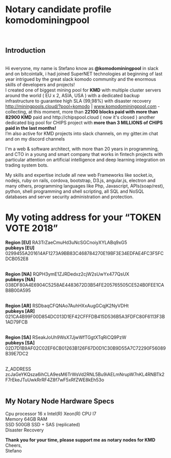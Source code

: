<h1>Notary candidate profile komodominingpool</h1>
<br>
 <h2> Introduction</h2>
<br>
Hi everyone, my name is Stefano know as <strong>@komodominingpool</strong> in slack and on bitcointalk, i had joined SuperNET technologies at beginning of last year intrigued by the great slack komodo community and the enormous skills of developers and projects!<br>
  I created one of biggest mining pool for <strong>KMD</strong> with multiple cluster servers around the world ( EU x 2, ASIA, USA ) with a dedicated backup infrastructure to guarantee high SLA (99,98%) with disaster recovery <a href="http://miningpools.cloud/?pool=komodo">http://miningpools.cloud/?pool=komodo</a> | <a href="http://www.komodominingpool.com">www.komodominingpool.com</a> -  collecting, at this moment, more than <strong>22100 blocks paid with more than 82900 KMD</strong> paid and http://chipspool.cloud ( now it's closed ) another dedicated big pool for CHIPS project with <strong>more than 3 MILLIONS of CHIPS paid in the last months!</strong><br>
I’m also active for KMD projects into slack channels, on my gitter.im chat and on my discord channels
<p>I'm a web &amp; software architect, with more than 20 years in programming, and CTO in a young and smart company that works in fintech projects with particular attention on artificial intelligence  and deep learning integration on trading system bots.</p>
<p>My skills and expertise include all new web Frameworks like socket.io, nodejs, ruby on rails, cordova, bootstrap, D3.js, angular.js, electron and many others, programming languages like Php, Javascript, APIs(soap/rest), python, shell programming and shell scripting, all SQL and NoSQL databases and server security administration and protection.<br>
</p>
<h1>My voting address for your “TOKEN VOTE 2018”</h1>
<p></p>
  <b>Region  [EU]</b> RA3TrZaeCmuHd3uNcSGCnoiyXYLABq9xG5<br>
  <b>pubkeys [EU]</b> 0299455A201614AF1273A9BB83C468784270E19BF3E34EDFAE4FC3F5FCDCB052E8<br><br>

  <b>Region  [NA]</b> RQPH3ymE1ZJRDedxz2cjW2sUwYx477QsUX<br>
  <b>pubkeys [NA]</b> 038DF80A4E6904C5258AE4483672D3B54FE205765505CE524B0FEE1CAB8B00A595<br><br>

  <b>Region  [AR]</b> RSDbaqCFQNAo7AuhHXxAugGCqjK2NyVDHt<br>
  <b>pubkeys [AR]</b> 021CA4B99F00D854DC013D1EF42CFFFDB415D536B5A3FDFC80F6113F3B1AD79FCB<br><br>

  <b>Region  [SA]</b> RSeakJoUh9WsX7JjwWfTGgtXTqRiCQ9PzW<br>
  <b>pubkeys [SA]</b> 02D7D1B9AF02C02EF6CB01263B126F67D0D1C30B9D55A7C72290F56089B39E7DC2<br><br>

</b>Z_ADDRESS</b><br>
zcJaGeYKQsza6ihCLA9esM6TrWsVd2RNL5Bu9iAELmNrupW7nKL4RNBTk2F7rEkeJTuUwkRrRF4Z8f7wF5xRfZWE8kEh53o<br><br>


<h2>My Notary Node Hardware Specs</h2>
<p>Cpu processor         16 x Intel(R) Xeon(R) CPU I7 <br>
  Memory                    64GB RAM<br>
  SSD                         500GB SSD + SAS (replicated)<br>
Disaster Recovery</p>
<p><strong>Thank you for your time, please support me as notary nodes for KMD</strong><br>
  Cheers,<br>
Stefano</p>
